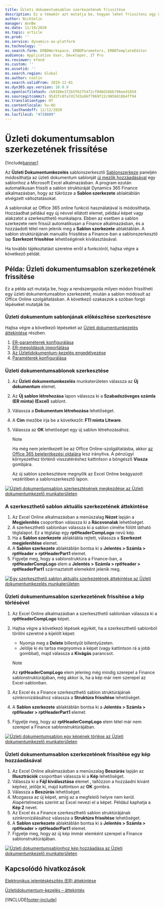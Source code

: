 ```yaml
---
title: Üzleti dokumentumsablon szerkezetének frissítése
description: Ez a témakör azt mutatja be, hogyan lehet frissíteni egy üzleti dokumentumsablon szerkezetét az üzleti dokumentumkezelő funkció segítségével.
author: NickSelin
manager: AnnBe
ms.date: 11/19/2020
ms.topic: article
ms.prod: ''
ms.service: dynamics-ax-platform
ms.technology: ''
ms.search.form: ERBDWorkspace, ERBDParameters, ERBDTemplateEditor
audience: Application User, Developer, IT Pro
ms.reviewer: kfend
ms.custom: ''
ms.assetid: ''
ms.search.region: Global
ms.author: nselin
ms.search.validFrom: 2019-12-01
ms.dyn365.ops.version: 10.0.9
ms.openlocfilehash: cb0188e372b5f6275472cf040d10bb796eed1858
ms.sourcegitcommit: 95d2fc0fa7d17d3a96f7969f12c985b018b4ff94
ms.translationtype: HT
ms.contentlocale: hu-HU
ms.lasthandoff: 12/12/2020
ms.locfileid: "4728089"
---
```

# <a name="update-the-structure-of-a-business-document-template"></a>Üzleti dokumentumsablon szerkezetének frissítése 

[!include[banner](../includes/banner.md)]

Az **Üzleti Dokumentumkezelés** sablonszerkesztő [Sablonszerkeze](er-business-document-management.md) paneljén módosíthatja az üzleti dokumentum sablonját [új mezők hozzáadásával](er-bdm-add-field-to-excel-template.md) egy sablonhoz a Microsoft Excel alkalmazásban. A program ezután automatikusan frissíti a sablon struktúráját Dynamics 365 Finance alkalmazásban, hogy az tükrözze a **Sablon szerkezete** ablaktáblán elvégzett változtatásokat.

A sablonokat az Office 365 online funkció használatával is módosíthatja. Hozzáadhat például egy új névvel ellátott elemet, például képet vagy alakzatot a szerkeszthető munkalapra. Ebben az esetben a sablon szerkezete nem frissül automatikusan a Finance alkalmazásban, és a hozzáadott tétel nem jelenik meg a **Sablon szerkezete** ablaktáblán. A sablon struktúrájának manuális frissítése a Finance-ban a sablonszerkesztő lap **Szerkezet frissítése** lehetőségének kiválasztásával.

Ha további tájékoztatást szeretne erről a funkcióról, hajtsa végre a következő példát.

## <a name="example-update-the-structure-of-a-business-document-template"></a>Példa: Üzleti dokumentumsablon szerkezetének frissítése

Ez a példa azt mutatja be, hogy a rendszergazda milyen módon frissítheti egy üzleti dokumentumsablon szerkezetét, miután a sablon módosult az Office Online szolgáltatásban. A következő szakaszok a szóban forgó lépéseket mutatják be.

### <a name="prepare-a-business-document-template-for-editing"></a>Üzleti dokumentum sablonjának előkészítése szerkesztésre

Hajtsa végre a következő lépéseket az [Üzleti dokumentumkezelés áttekintése](er-business-document-management.md) részben.

1. [ER-paraméterek konfigurálása](er-business-document-management.md#configure-er-parameters)
2. [ER-megoldások importálása](er-business-document-management.md#import-er-solutions)
3. [Az Üzletidokumentum-kezelés engedélyezése](er-business-document-management.md#enable-business-document-management)
4. [Paraméterek konfigurálása](er-business-document-management.md#configure-parameters)

### <a name="edit-a-business-document-template"></a>Üzleti dokumentumsablonok szerkesztése

1. Az **Üzleti dokumentumkezelés** munkaterületen válassza az **Új dokumentum** elemet.
2. Az **Új sablon létrehozása** lapon válassza ki a **Szabadszöveges számla (ER minta) (Excel)** sablont.
3. Válassza a **Dokumentum létrehozása** lehetőséget.
4. A **Cím** mezőbe írja be a következőt: **FTI minta Litware**.
5. Válassza az **OK** lehetőséget egy új sablon létrehozásához.

    > [!NOTE]
    > Ha még nem jelentkezett be az Office Online-szolgáltatásba, akkor [az Office 365 bejelentkezési oldalára](er-business-document-management.md#frequently-asked-questions) lesz irányítva. A pénzügyi környezethez történő visszatéréshez kattintson a böngésző **Vissza** gombjára.

    Az új sablon szerkesztésre megnyílik az Excel Online beágyazott vezérlőben a sablonszerkesztő lapon.

[![Üzleti dokumentumsablon szerkesztésének megkezdése az Üzleti dokumentumkezelő munkaterületen](./media/er-bdm-update-structure1.gif)](./media/er-bdm-update-structure1.gif)

### <a name="review-the-current-structure-of-the-editable-template"></a>A szerkeszthető sablon aktuális szerkezetének áttekintése

1. Az Excel Online alkalmazásban a menüszalag **Nézet** lapján a **Megjelenítés** csoportban válassza ki a **Rácsvonalak** lehetőséget.
2. A szerkeszthető sablonban válassza ki a sablon címéhe fölött látható téglalapot. Ez a téglalap egy **rptHeaderCompLogo** nevű kép.
3. Ha a **Sablon szerkezete** ablaktábla rejtett, válassza a **Szerkezet megjelenítése** elemet.
4. A **Sablon szerkezete** ablaktáblán bontsa ki a **Jelentés \> Számla \> rptHeader \> rptHeaderPart1** elemet.
5. Figyelje meg, hogy a sablonstruktúra a Finance-ban, a **rptHeaderCompLogo** elem a **Jelentés \> Számla \> rptHeader \> rptHeaderPart1** származtatott elemeként jelenik meg.

[![Egy szerkeszthető sablon aktuális szerkezetének áttekintése az Üzleti dokumentumkezelés munkaterületen](./media/er-bdm-update-structure2.gif)](./media/er-bdm-update-structure2.gif)

### <a name="update-the-structure-of-a-business-document-template-by-deleting-a-picture"></a>Üzleti dokumentumsablon szerkezetének frissítése a kép törlésével

1. Az Excel Online alkalmazásban a szerkeszthető sablonban válassza ki a **rptHeaderCompLogo** képet.
2. Hajtsa végre a következő lépések egyikét, ha a szerkeszthető sablonból törölni szeretné a kijelölt képet:

    - Nyomja meg a **Delete** billentyűt billentyűzeten.
    - Jelölje ki és tartsa megnyomva a képet (vagy kattintson rá a jobb gombbal), majd válassza a **Kivágás** parancsot.

    > [!NOTE]
    > Az **rptHeaderCompLogo** elem jelenleg még mindig szerepel a Finance sablonstruktúrájában, még akkor is, ha a kép már nem szerepel az Excel-sablonban.

3. Az Excel és a Finance szerkeszthető sablon struktúrájának szinkronizálásához válassza a **Struktúra frissítése** lehetőséget.
4. A **Sablon szerkezete** ablaktáblán bontsa ki a **Jelentés \> Számla \> rptHeader \> rptHeaderPart1** elemet.
5. Figyelje meg, hogy az **rptHeaderCompLogo** elem tétel már nem szerepel a Finance sablonstruktúrájában.

[![Üzleti dokumentumsablon egy képének törlése az Üzleti dokumentumkezelő munkaterületen](./media/er-bdm-update-structure3.gif)](./media/er-bdm-update-structure3.gif)

### <a name="update-the-structure-of-a-business-document-template-by-adding-a-picture"></a>Üzleti dokumentumsablon szerkezetének frissítése egy kép hozzáadásával

1. Az Excel Online alkalmazásban a menüszalag **Beszúrás** lapján az **Illusztrációk** csoportban válassza ki a **Kép** lehetőséget.
2. Válassza ki a **Fájl kiválasztása** elemet , tallózzon a hozzáadni kívánt képhez, jelölje ki, majd kattintson az **OK** gombra.
3. Válassza a **Beszúrás** lehetőséget.
4. Mozgassa az új képet, amíg az a megfelelő helyre nem kerül. Alapértelmezés szerint az Excel nevezi el a képet. Például kaphatja a **Kép 2** nevet.
5. Az Excel és a Finance szerkeszthető sablon struktúrájának szinkronizálásához válassza a **Struktúra frissítése** lehetőséget.
6. A **Sablon szerkezete** ablaktáblán bontsa ki a **Jelentés \> Számla \> rptHeader \> rptHeaderPart1** elemet.
7. Figyelje meg, hogy az új kép immár elemként szerepel a Finance sablonstruktúrájában.

[![Üzleti dokumentumsablonhoz kép hozzáadása az Üzleti dokumentumkezelő munkaterületen](./media/er-bdm-update-structure4.gif)](./media/er-bdm-update-structure4.gif)

## <a name="related-links"></a>Kapcsolódó hivatkozások

[Elektronikus jelentéskészítés (ER) áttekintése](general-electronic-reporting.md)

[Üzletidokumentum-kezelés – áttekintés](er-business-document-management.md)


[!INCLUDE[footer-include](../../../includes/footer-banner.md)]